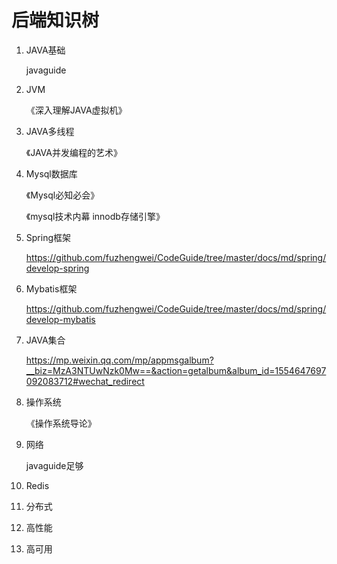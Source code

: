 # 后端知识树

1. JAVA基础

   javaguide

2. JVM

   《深入理解JAVA虚拟机》

3. JAVA多线程

   《JAVA并发编程的艺术》

4. Mysql数据库

   《Mysql必知必会》

   《mysql技术内幕 innodb存储引擎》

5. Spring框架

   https://github.com/fuzhengwei/CodeGuide/tree/master/docs/md/spring/develop-spring

6. Mybatis框架

   https://github.com/fuzhengwei/CodeGuide/tree/master/docs/md/spring/develop-mybatis

7. JAVA集合

   https://mp.weixin.qq.com/mp/appmsgalbum?__biz=MzA3NTUwNzk0Mw==&action=getalbum&album_id=1554647697092083712#wechat_redirect

8. 操作系统

   《操作系统导论》

9. 网络

   javaguide足够

10. Redis

11. 分布式

12. 高性能

13. 高可用

